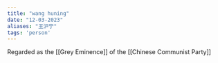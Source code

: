 ```yaml
---
title: "wang huning"
date: "12-03-2023"
aliases: "王沪宁"
tags: 'person'
---
```


Regarded as the [[Grey Eminence]] of the [[Chinese Communist Party]]